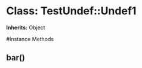 # Class: TestUndef::Undef1
**Inherits:** Object
    




#Instance Methods
## bar() [](#method-i-bar)

